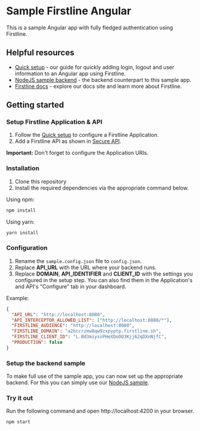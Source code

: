 # Sample Firstline Angular

This is a sample Angular app with fully fledged authentication using Firstline.

## Helpful resources

- [Quick setup](https://docs.firstline.sh/quicksetup/angular) - our guide for quickly adding login, logout and user information to an Angular app using Firstline.
- [NodeJS sample backend](https://github.com/firstline-idp/firstline-express-posts-api) - the backend counterpart to this sample app.
- [Firstline docs](https://docs.firstline.sh) - explore our docs site and learn more about Firstline.

## Getting started

### Setup Firstline Application & API
1. Follow the [Quick setup](https://docs.firstline.sh/quicksetup/angular) to configure a Firstline Application.
2. Add a Firstline API as shown in [Secure API](https://docs.firstline.sh/secureapi).

**Important:** Don't forget to configure the Application URIs.

### Installation

1. Clone this repository
2. Install the required dependencies via the appropriate command below.

Using npm:

```sh
npm install
```

Using yarn:

```sh
yarn install
```

### Configuration

1. Rename the `sample.config.json` file to `config.json`.
2. Replace **API_URL** with the URL where your backend runs.
3. Replace **DOMAIN**, **API_IDENTIFIER** and **CLIENT_ID** with the settings you configured in the setup step. You can also find them in the Application's and API's "Configure" tab in your dashboard.

Example:
```json
{
  "API_URL": "http://localhost:8080",
  "API_INTERCEPTOR_ALLOWED_LIST": ["http://localhost:8080/*"],
  "FIRSTLINE_AUDIENCE": "http://localhost:8080",
  "FIRSTLINE_DOMAIN": "a2hccrzmw8qw9zxpyptp.firstline.sh",
  "FIRSTLINE_CLIENT_ID": "L.Bd3miyssPHeXDoOQ3Kjj62qDXnNjfC",
  "PRODUCTION": false
}
```

### Setup the backend sample

To make full use of the sample app, you can now set up the appropriate backend. For this you can simply use our [NodeJS sample](https://github.com/firstline-idp/firstline-express-posts-api).

### Try it out

Run the following command and open http://localhost:4200 in your browser.

```sh
npm start
```